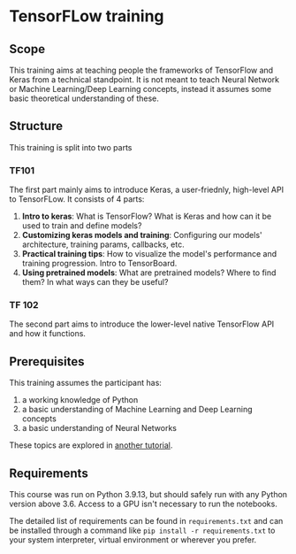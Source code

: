 # TensorFLow training

## Scope

This training aims at teaching people the frameworks of TensorFlow and Keras from a technical standpoint. It is not meant to teach Neural Network or Machine Learning/Deep Learning concepts, instead it assumes some basic theoretical understanding of these.

## Structure

This training is split into two parts

### TF101

The first part mainly aims to introduce Keras, a user-friednly, high-level API to TensorFLow. It consists of 4 parts:

1. **Intro to keras**: What is TensorFlow? What is Keras and how can it be used to train and define models?
2. **Customizing keras models and training**: Configuring our models' architecture, training params, callbacks, etc.
3. **Practical training tips**: How to visualize the model's performance and training progression. Intro to TensorBoard.
4. **Using pretrained models**: What are pretrained models? Where to find them? In what ways can they be useful?

### TF 102

The second part aims to introduce the lower-level native TensorFlow API and how it functions.

## Prerequisites

This training assumes the participant has:

1. a working knowledge of Python
2. a basic understanding of Machine Learning and Deep Learning concepts
3. a basic understanding of Neural Networks

These topics are explored in [another tutorial](https://github.com/djib2011/python_ml_tutorial).

## Requirements

This course was run on Python 3.9.13, but should safely run with any Python version above 3.6. Access to a GPU isn't necessary to run the notebooks.  

The detailed list of requirements can be found in `requirements.txt` and can be installed through a command like `pip install -r requirements.txt` to your system interpreter, virtual environment or wherever you prefer. 

